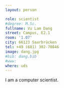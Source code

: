 ```yaml
---
layout: person

role: scientist
#degree: M.Sc.
fullname: Vu Lam Dang
street: Campus, E2.1
room: '1.07'
city: 66123 Saarbrücken
tel: +49 (681) 302-70846
image: dang.jpg
#bib: dang.bib
#www:
where: uds
---
```


I am a computer scientist.